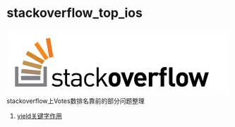 # stackoverflow_top_ios
![img](/images/01.png)
stackoverflow上Votes数排名靠前的部分问题整理

1. [yield关键字作用](https://github.com/helloted/stackoverflow_top_python/blob/master/content/what-does-the-yield-keyword-do.md)


